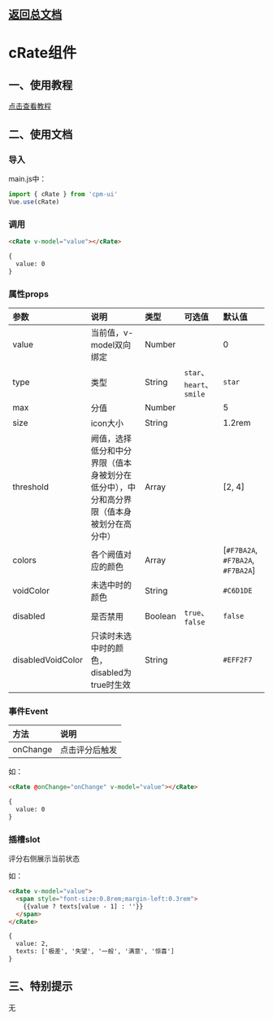 ## [返回总文档](https://github.com/cpm828/cpm-ui)


# cRate组件

## 一、使用教程
[点击查看教程](https://cpm828.github.io/cpm_ui/demo/index.html#/rate)



## 二、使用文档
### 导入
main.js中：
```js
import { cRate } from 'cpm-ui'
Vue.use(cRate)
```

### 调用
```html
<cRate v-model="value"></cRate>

{
  value: 0
}
```

### 属性props
|参数|说明|类型|可选值|默认值|
|:---|:---|:---|:---|:---|
|value|当前值，v-model双向绑定|Number||0|
|type|类型|String|`star`、`heart`、`smile`|`star`|
|max|分值|Number||5|
|size|icon大小|String||1.2rem|
|threshold|阙值，选择低分和中分界限（值本身被划分在低分中），中分和高分界限（值本身被划分在高分中）|Array||[2, 4]|
|colors|各个阙值对应的颜色|Array||[`#F7BA2A`, `#F7BA2A`, `#F7BA2A`]|
|voidColor|未选中时的颜色|String||`#C6D1DE`|
|disabled|是否禁用|Boolean|`true`、`false`|`false`|
|disabledVoidColor|只读时未选中时的颜色，disabled为true时生效|String||`#EFF2F7`|


### 事件Event
|方法|说明|
|:---|:---|
|onChange|点击评分后触发|

如：
```html
<cRate @onChange="onChange" v-model="value"></cRate>

{
  value: 0
}
```

### 插槽slot
评分右侧展示当前状态

如：
```html
<cRate v-model="value">
  <span style="font-size:0.8rem;margin-left:0.3rem">
    {{value ? texts[value - 1] : ''}}
  </span>
</cRate>

{
  value: 2,
  texts: ['极差', '失望', '一般', '满意', '惊喜']
}
```



## 三、特别提示
无
